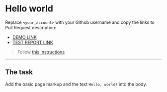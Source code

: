 # Hello world
Replace `<your_account>` with your Github username and copy the links to Pull Request description:
- [DEMO LINK](https://Veremchukk.github.io/layout_hello-world/)
- [TEST REPORT LINK](https://Veremchukk.github.io/layout_hello-world/report/html_report/)

> Follow [this instructions](https://mate-academy.github.io/layout_task-guideline/#how-to-solve-the-layout-tasks-on-github)
___

## The task
Add the basic page markup and the text `Hello, world!` into the body.
